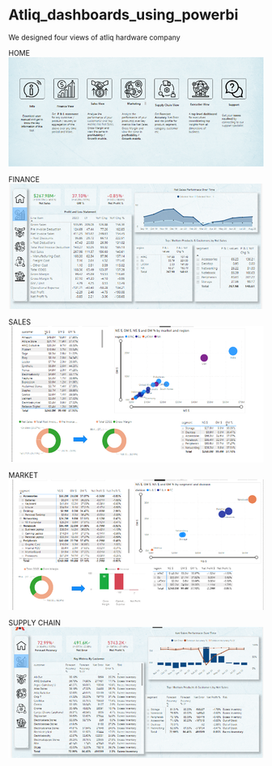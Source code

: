 # Atliq_dashboards_using_powerbi
We designed four views of atliq hardware company 

HOME
![](Readme/home.PNG)

FINANCE
![](Readme/financial.PNG)

SALES
![](Readme/sales.PNG)

MARKET
![](Readme/marketing.PNG)

SUPPLY CHAIN
![](Readme/supplychain.PNG)
